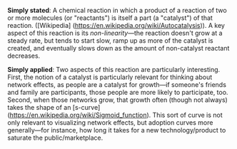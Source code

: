 **Simply stated**: A chemical reaction in which a product of a reaction of two or more molecules (or "reactants") is itself a part (a "catalyst") of that  reaction. ([Wikipedia] (https://en.wikipedia.org/wiki/Autocatalysis)). A key aspect of this reaction is its *non-linearity*—the reaction doesn't grow at a steady rate, but tends to start slow, ramp up as more of the catalyst is created, and eventually slows down as the amount of non-catalyst reactant decreases.

**Simply applied**: Two aspects of this reaction are particularly interesting. First, the notion of a catalyst is particularly relevant for thinking about network effects, as people are a catalyst for growth—if someone's friends and family are participants, those people are more likely to participate, too. Second, when those networks grow, that growth often (though not always) takes the shape of an [s-curve] (https://en.wikipedia.org/wiki/Sigmoid_function). This sort of curve is not only relevant to visualizing network effects, but adoption curves more generally—for instance, how long it takes for a new technology/product to saturate the public/marketplace.
